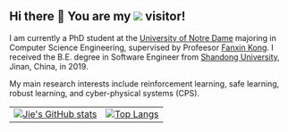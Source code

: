 ## Hi there 👋 You are my ![](https://komarev.com/ghpvc/?username=JFan1997&label=PROFILE+VIEWS) visitor!


 I am currently a PhD student at the [University of Notre Dame](https://www.nd.edu/) majoring in Computer Science Engineering, supervised by Profeesor [Fanxin Kong](https://sites.google.com/site/fanxink). I received the B.E. degree in Software Engineer from [Shandong University](https://www.en.sdu.edu.cn/), Jinan, China, in 2019.

 
 My main research interests include reinforcement learning, safe learning, robust learning, and cyber-physical systems (CPS).



<table>
  <tr>
    <!-- GitHub Stats Card -->
    <td>
      <a href="https://github.com/anuraghazra/github-readme-stats">
        <img src="https://github-readme-stats.vercel.app/api?username=JFan1997" alt="Jie's GitHub stats">
      </a>
    </td>
    <!-- Top Languages Card -->
    <td>
      <a href="https://github.com/anuraghazra/github-readme-stats">
        <img src="https://github-readme-stats.vercel.app/api/top-langs/?username=JFan1997&layout=compact&theme=tokyonight" alt="Top Langs">
      </a>
    </td>
  </tr>
</table>

